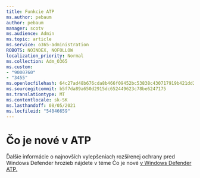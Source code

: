 ```yaml
---
title: Funkcie ATP
ms.author: pebaum
author: pebaum
manager: scotv
ms.audience: Admin
ms.topic: article
ms.service: o365-administration
ROBOTS: NOINDEX, NOFOLLOW
localization_priority: Normal
ms.collection: Adm_O365
ms.custom:
- "9000760"
- "3455"
ms.openlocfilehash: 64c27ad48b676cda8b466f09452bc53838c430717919b421dd287063aabc8c75
ms.sourcegitcommit: b5f7da89a650d2915dc652449623c78be6247175
ms.translationtype: MT
ms.contentlocale: sk-SK
ms.lasthandoff: 08/05/2021
ms.locfileid: "54046659"
---
```

# <a name="whats-new-in-atp"></a>Čo je nové v ATP

Ďalšie informácie o najnovších vylepšeniach rozšírenej ochrany pred Windows Defender hrozieb nájdete v téme Čo je nové [v Windows Defender ATP.](https://www.microsoft.com/security/blog/2018/11/15/whats-new-in-windows-defender-atp/)